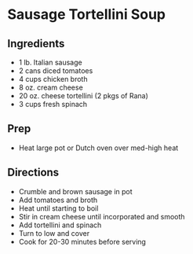 # Sausage Tortellini Soup

## Ingredients

- 1 lb. Italian sausage
- 2 cans diced tomatoes
- 4 cups chicken broth
- 8 oz. cream cheese
- 20 oz. cheese tortellini (2 pkgs of Rana)
- 3 cups fresh spinach

## Prep

- Heat large pot or Dutch oven over med-high heat

## Directions

- Crumble and brown sausage in pot
- Add tomatoes and broth
- Heat until starting to boil
- Stir in cream cheese until incorporated and smooth
- Add tortellini and spinach
- Turn to low and cover
- Cook for 20-30 minutes before serving
